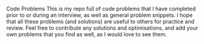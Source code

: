 Code Problems
This is my repo full of code problems that I have completed prior to or during an interview, as well as general problem snippets. 
I hope that all these problems (and solutions) are useful to others for practice and review. Feel free to contribute any solutions and 
optimisations, and add your own problems that you find as well, as I would love to see them.
